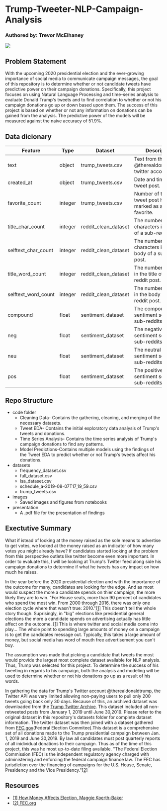 # Trump-Tweeter-NLP-Campaign-Analysis
### Authored by: Trevor McElhaney  
![](https://pmcvariety.files.wordpress.com/2018/04/twitter-logo.jpg?w=1000&h=562&crop=1)
## Problem Statement 

With the upcoming 2020 presidential election and the ever-growing importance of social media to communicate campaign messages, the goal of this repository is to determine whether or not candidate tweets have predictive power on their campaign donations. Specifically, this project focuses on using Natural Language Processing and time-series analysis to evaluate Donald Trump's tweets and to find correlation to whether or not his campaign donations go up or down based upon them. The success of this project is based on whether or not any information on donations can be gained from the analysis. The predictive power of the models will be measured against the naive accuracy of 51.9%.  

## Data dicionary  
|Feature|Type|Dataset|Description|
|-------|----|-------|-----------|
|text|object|trump_tweets.csv|Text from the @therealdonaldtrump twitter account.|
|created_at|object|trump_tweets.csv|Date and time of tweet post.|
|favorite_count|integer|trump_tweets.csv|Number of times the tweet post has been marked as a user's favorite.|
|title_char_count|integer|reddit_clean_dataset|The number of characters in the title of a sub-reddit post.|
|selftext_char_count|integer|reddit_clean_dataset|The number of characters in the body of a sub-reddit post.|
|title_word_count|integer|reddit_clean_dataset|The number of words in the title of a sub-reddit post.|
|selftext_word_count|integer|reddit_clean_dataset|The number of words in the body of a sub-reddit post.|
|compound|float|sentiment_dataset|The compound sentiment score of a sub-reddits title|
|neg|float|sentiment_dataset|The negative sentiment score of a sub-reddits title|
|neu|float|sentiment_dataset|The neutral sentiment score of a sub-reddits title|
|pos|float|sentiment_dataset|The positive sentiment score of a sub-reddits title|  

## Repo Structure  
- code folder  
  - Cleaning Data- Contains the gathering, cleaning, and merging of the necessary datasets.
  - Tweet EDA- Contains the initial exploratory data analysis of Trump's tweets and donations.
  - Time Series Analysis- Contains the time series analysis of Trump's campaign donations to find any patterns.
  - Model Predictions-Contains multiple models using the findings of the Tweet EDA to predict whether or not Trump's tweets affect his donations. 
- datasets  
  - frequency_dataset.csv
  - full_dataset.csv
  - lsa_dataset.csv
  - schedule_a-2019-08-07T17_19_59.csv  
  - trump_tweets.csv
- images  
  - Saved images and figures from notebooks  
- presentation
  - A .pdf file for the presentation of findings
  
## Exectutive Summary  

What if istead of looking at the money raised as the sole means to advertise to get votes, we looked at the money raised as an indicator of how many votes you might already have? If candidates started looking at the problem from this perspective outlets like twitter become even more important. In order to evaluate this, I will be looking at Trump's Twitter feed along side his campaign donations to determine if what he tweets has any impact on how much he raises.  
  
In the year before the 2020 presidential election and with the importance of the outcome for many, candidates are looking for the edge. And as most would suspect the more a candidate spends on thier campaign, the more likely they are to win. "For House seats, more than 90 percent of candidates who spend the most win. From 2000 through 2016, there was only one election cycle where that wasn’t true: 2010."[[1]](https://fivethirtyeight.com/features/money-and-elections-a-complicated-love-story/) This doesn't tell the whole story though. Suprisingly, in "big" elections like presidential general elections the more a candidate spends on advertising actually has little affect on the outcome. [[1]](https://fivethirtyeight.com/features/money-and-elections-a-complicated-love-story/) This is where twitter and social media come into play... The whole point to spending large amounts of money on a campaign is to get the candidates message out. Typically, this takes a large amount of money, but social media has word of mouth free advertisement you can't buy.  

The assumption was made that picking a candidate that tweets the most would provide the largest most complete dataset available for NLP analysis. Thus, Trump was selected for this project. To determine the success of his tweeting in regards to his campaign, both the analysis and modeling will be used to determine whether or not his donations go up as a result of his words.  

In gathering the data for Trump's Twitter account @therealdonaldtrump, the Twitter API was very limited allowing non-paying users to pull only 200 tweets going back only 30 days. Because of this, an archived dataset was downloaded from the [Trump Twitter Archive](http://www.trumptwitterarchive.com/archive). This dataset included all non-retweeted posts from January 1, 2019 until June 30,2019. Please refer to the original dataset in this repository's datasets folder for complete dataset information. The twitter dataset was then joined with a dataset gathered from [FEC.gov](https://www.fec.gov/data/candidates/president/?election_year=2020&cycle=2020&election_full=true)(Federal Election Commitee).This dataset is a comprehensive set of all donations made to the Trump presidential campaign between Jan. 1, 2019 and June 30,2019. By law all candidates must post quarterly reports of all inidividual donations to their campaign. Thus as of the time of this project, this was he most up-to-date filing available. "The Federal Election Commission (FEC) is the independent regulatory agency charged with administering and enforcing the federal campaign finance law. The FEC has jurisdiction over the financing of campaigns for the U.S. House, Senate, Presidency and the Vice Presidency."[[2]](fec.gov/about/mission-and-history/)  



## Resources 
- [[1] How Money Affects Election, Maggie Koerth-Baker](https://fivethirtyeight.com/features/money-and-elections-a-complicated-love-story/)
- [[2] FEC.org](fec.gov/about/mission-and-history/)
